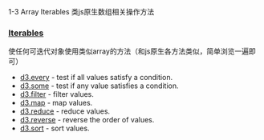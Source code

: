 1-3 Array Iterables 类js原生数组相关操作方法
### [Iterables](https://github.com/d3/d3-array/blob/v3.1.1/README.md#iterables)
使任何可迭代对象使用类似array的方法（和js原生各方法类似，简单浏览一遍即可）
-   [d3.every](https://github.com/d3/d3-array/blob/v3.1.1/README.md#every) - test if all values satisfy a condition.
-   [d3.some](https://github.com/d3/d3-array/blob/v3.1.1/README.md#some) - test if any value satisfies a condition.
-   [d3.filter](https://github.com/d3/d3-array/blob/v3.1.1/README.md#filter) - filter values.
-   [d3.map](https://github.com/d3/d3-array/blob/v3.1.1/README.md#map) - map values.
-   [d3.reduce](https://github.com/d3/d3-array/blob/v3.1.1/README.md#reduce) - reduce values.
-   [d3.reverse](https://github.com/d3/d3-array/blob/v3.1.1/README.md#reverse) - reverse the order of values.
-   [d3.sort](https://github.com/d3/d3-array/blob/v3.1.1/README.md#sort) - sort values.